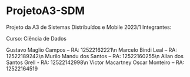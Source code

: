 # ProjetoA3-SDM
Projeto da A3 de Sistemas Distribuídos e Mobile 2023/1
Integrantes:

Curso: Ciência de Dados

Gustavo Maglio Campos – RA: 12522162221\n
Marcelo Bindi Leal – RA: 12522189242\n
Murilo Mandu dos Santos – RA: 12522160255\n
Allan dos Santos Grell - RA: 12522142998\n
Victor Macartney Oscar Monteiro – RA: 12522164519
